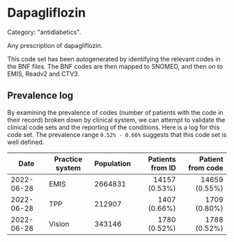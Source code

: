 # Dapagliflozin

Category: "antidiabetics".

Any prescription of dapagliflozin.

This code set has been autogenerated by identifying the relevant codes in the BNF files. The BNF codes are then mapped to SNOMED, and then on to EMIS, Readv2 and CTV3.

## Prevalence log

By examining the prevalence of codes (number of patients with the code in their record) broken down by clinical system, we can attempt to validate the clinical code sets and the reporting of the conditions. Here is a log for this code set. The prevalence range `0.52% - 0.66%` suggests that this code set is well defined.

| Date       | Practice system | Population | Patients from ID | Patient from code |
| ---------- | --------------- | ---------- | ---------------: | ----------------: |
| 2022-06-28 | EMIS            | 2664831    |    14157 (0.53%) |     14659 (0.55%) |
| 2022-06-28 | TPP             | 212907     |     1407 (0.66%) |      1709 (0.80%) |
| 2022-06-28 | Vision          | 343146     |     1780 (0.52%) |      1788 (0.52%) |
